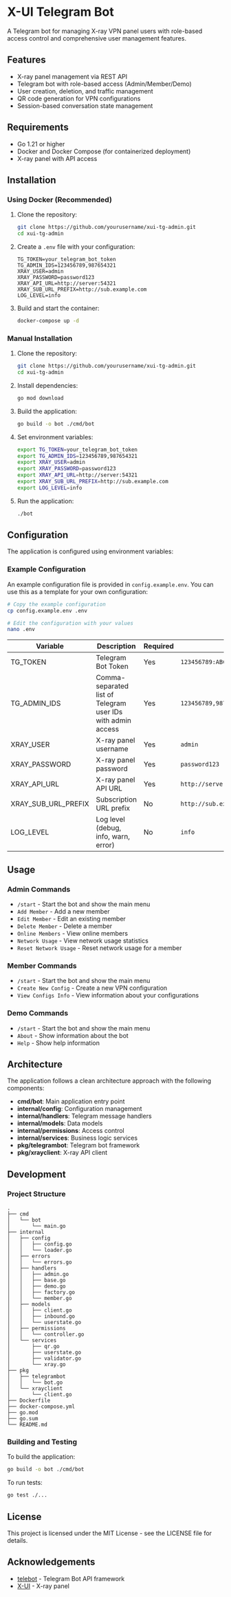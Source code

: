 # X-UI Telegram Bot

A Telegram bot for managing X-ray VPN panel users with role-based access control and comprehensive user management features.

## Features

- X-ray panel management via REST API
- Telegram bot with role-based access (Admin/Member/Demo)
- User creation, deletion, and traffic management
- QR code generation for VPN configurations
- Session-based conversation state management

## Requirements

- Go 1.21 or higher
- Docker and Docker Compose (for containerized deployment)
- X-ray panel with API access

## Installation

### Using Docker (Recommended)

1. Clone the repository:
   ```bash
   git clone https://github.com/yourusername/xui-tg-admin.git
   cd xui-tg-admin
   ```

2. Create a `.env` file with your configuration:
   ```
   TG_TOKEN=your_telegram_bot_token
   TG_ADMIN_IDS=123456789,987654321
   XRAY_USER=admin
   XRAY_PASSWORD=password123
   XRAY_API_URL=http://server:54321
   XRAY_SUB_URL_PREFIX=http://sub.example.com
   LOG_LEVEL=info
   ```

3. Build and start the container:
   ```bash
   docker-compose up -d
   ```

### Manual Installation

1. Clone the repository:
   ```bash
   git clone https://github.com/yourusername/xui-tg-admin.git
   cd xui-tg-admin
   ```

2. Install dependencies:
   ```bash
   go mod download
   ```

3. Build the application:
   ```bash
   go build -o bot ./cmd/bot
   ```

4. Set environment variables:
   ```bash
   export TG_TOKEN=your_telegram_bot_token
   export TG_ADMIN_IDS=123456789,987654321
   export XRAY_USER=admin
   export XRAY_PASSWORD=password123
   export XRAY_API_URL=http://server:54321
   export XRAY_SUB_URL_PREFIX=http://sub.example.com
   export LOG_LEVEL=info
   ```

5. Run the application:
   ```bash
   ./bot
   ```

## Configuration

The application is configured using environment variables:

### Example Configuration

An example configuration file is provided in `config.example.env`. You can use this as a template for your own configuration:

```bash
# Copy the example configuration
cp config.example.env .env

# Edit the configuration with your values
nano .env
```

| Variable | Description | Required | Example |
|----------|-------------|----------|---------|
| TG_TOKEN | Telegram Bot Token | Yes | `123456789:ABCdefGHIjklMNOpqrSTUvwxYZ` |
| TG_ADMIN_IDS | Comma-separated list of Telegram user IDs with admin access | Yes | `123456789,987654321` |
| XRAY_USER | X-ray panel username | Yes | `admin` |
| XRAY_PASSWORD | X-ray panel password | Yes | `password123` |
| XRAY_API_URL | X-ray panel API URL | Yes | `http://server:54321` |
| XRAY_SUB_URL_PREFIX | Subscription URL prefix | No | `http://sub.example.com` |
| LOG_LEVEL | Log level (debug, info, warn, error) | No | `info` |

## Usage

### Admin Commands

- `/start` - Start the bot and show the main menu
- `Add Member` - Add a new member
- `Edit Member` - Edit an existing member
- `Delete Member` - Delete a member
- `Online Members` - View online members
- `Network Usage` - View network usage statistics
- `Reset Network Usage` - Reset network usage for a member

### Member Commands

- `/start` - Start the bot and show the main menu
- `Create New Config` - Create a new VPN configuration
- `View Configs Info` - View information about your configurations

### Demo Commands

- `/start` - Start the bot and show the main menu
- `About` - Show information about the bot
- `Help` - Show help information

## Architecture

The application follows a clean architecture approach with the following components:

- **cmd/bot**: Main application entry point
- **internal/config**: Configuration management
- **internal/handlers**: Telegram message handlers
- **internal/models**: Data models
- **internal/permissions**: Access control
- **internal/services**: Business logic services
- **pkg/telegrambot**: Telegram bot framework
- **pkg/xrayclient**: X-ray API client

## Development

### Project Structure

```
.
├── cmd
│   └── bot
│       └── main.go
├── internal
│   ├── config
│   │   ├── config.go
│   │   └── loader.go
│   ├── errors
│   │   └── errors.go
│   ├── handlers
│   │   ├── admin.go
│   │   ├── base.go
│   │   ├── demo.go
│   │   ├── factory.go
│   │   └── member.go
│   ├── models
│   │   ├── client.go
│   │   ├── inbound.go
│   │   └── userstate.go
│   ├── permissions
│   │   └── controller.go
│   └── services
│       ├── qr.go
│       ├── userstate.go
│       ├── validator.go
│       └── xray.go
├── pkg
│   ├── telegrambot
│   │   └── bot.go
│   └── xrayclient
│       └── client.go
├── Dockerfile
├── docker-compose.yml
├── go.mod
├── go.sum
└── README.md
```

### Building and Testing

To build the application:

```bash
go build -o bot ./cmd/bot
```

To run tests:

```bash
go test ./...
```

## License

This project is licensed under the MIT License - see the LICENSE file for details.

## Acknowledgements

- [telebot](https://github.com/tucnak/telebot) - Telegram Bot API framework
- [X-UI](https://github.com/vaxilu/x-ui) - X-ray panel
